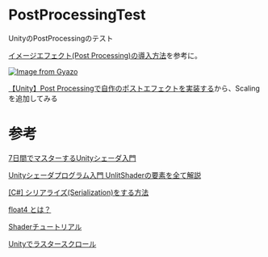 # PostProcessingTest
UnityのPostProcessingのテスト  

[イメージエフェクト(Post Processing)の導入方法](https://nobushiueshi.com/unity%E3%82%A4%E3%83%A1%E3%83%BC%E3%82%B8%E3%82%A8%E3%83%95%E3%82%A7%E3%82%AF%E3%83%88post-processing%E3%81%AE%E5%B0%8E%E5%85%A5%E6%96%B9%E6%B3%95/)を参考に。  

[![Image from Gyazo](https://i.gyazo.com/554d9a6c05c9c0759bd111cda4cf9804.png)](https://gyazo.com/554d9a6c05c9c0759bd111cda4cf9804)

[【Unity】Post Processingで自作のポストエフェクトを実装する](https://light11.hatenadiary.com/entry/2019/03/31/225111)から、Scalingを追加してみる

# 参考  

[7日間でマスターするUnityシェーダ入門](https://nn-hokuson.hatenablog.com/entry/2018/02/15/140037)  

[Unityシェーダプログラム入門 UnlitShaderの要素を全て解説](https://amagamina.jp/blog/unity-shader/)

[[C#] シリアライズ(Serialization)をする方法](https://www.nowonbun.com/210.html)

[float4 とは？](https://ninashader.hatenablog.com/entry/2019/06/02/015449)

[Shaderチュートリアル](http://mirichi.github.io/dxruby-doc/tutorial/shader.html)

[Unityでラスタースクロール](https://esprog.hatenablog.com/entry/2016/01/09/174759)

